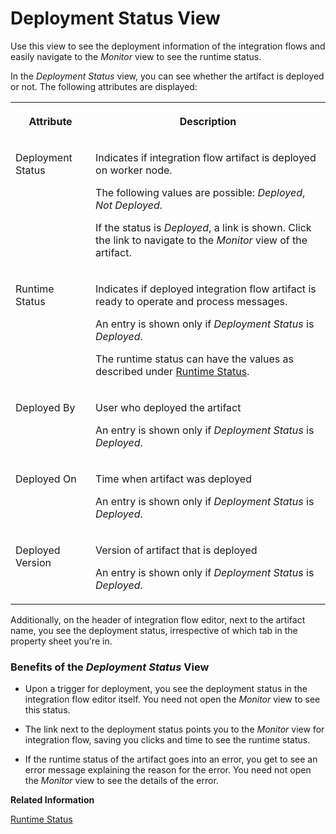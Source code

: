 <!-- loio40add8788c294273bfbcf671ab0efe15 -->

# Deployment Status View

Use this view to see the deployment information of the integration flows and easily navigate to the *Monitor* view to see the runtime status.

In the *Deployment Status* view, you can see whether the artifact is deployed or not. The following attributes are displayed:


<table>
<tr>
<th valign="top">

Attribute

</th>
<th valign="top">

Description

</th>
</tr>
<tr>
<td valign="top">

Deployment Status

</td>
<td valign="top">

Indicates if integration flow artifact is deployed on worker node.

The following values are possible: *Deployed*, *Not Deployed*.

If the status is *Deployed*, a link is shown. Click the link to navigate to the *Monitor* view of the artifact.

</td>
</tr>
<tr>
<td valign="top">

Runtime Status

</td>
<td valign="top">

Indicates if deployed integration flow artifact is ready to operate and process messages.

An entry is shown only if *Deployment Status* is *Deployed*.

The runtime status can have the values as described under [Runtime Status](runtime-status-c14a7b1.md).

</td>
</tr>
<tr>
<td valign="top">

Deployed By

</td>
<td valign="top">

User who deployed the artifact

An entry is shown only if *Deployment Status* is *Deployed*.

</td>
</tr>
<tr>
<td valign="top">

Deployed On

</td>
<td valign="top">

Time when artifact was deployed

An entry is shown only if *Deployment Status* is *Deployed*.

</td>
</tr>
<tr>
<td valign="top">

Deployed Version

</td>
<td valign="top">

Version of artifact that is deployed

An entry is shown only if *Deployment Status* is *Deployed*.

</td>
</tr>
</table>

Additionally, on the header of integration flow editor, next to the artifact name, you see the deployment status, irrespective of which tab in the property sheet you're in.





### Benefits of the *Deployment Status* View

-   Upon a trigger for deployment, you see the deployment status in the integration flow editor itself. You need not open the *Monitor* view to see this status.

-   The link next to the deployment status points you to the *Monitor* view for integration flow, saving you clicks and time to see the runtime status.

-   If the runtime status of the artifact goes into an error, you get to see an error message explaining the reason for the error. You need not open the *Monitor* view to see the details of the error.


**Related Information**  


[Runtime Status](runtime-status-c14a7b1.md "Indicates if a deployed artifact is ready to operate.")


